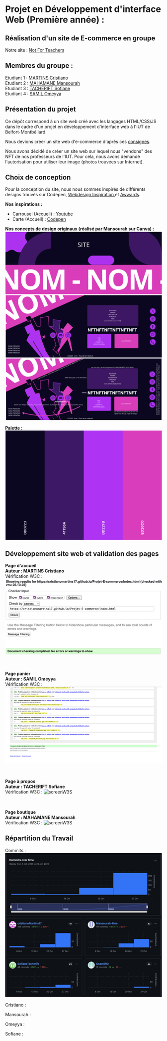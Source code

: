 # Projet en Développement d'interface Web (Première année) :
## Réalisation d'un site de E-commerce en groupe 

Notre site : [Not For Teachers](https://cristianoMartins17.github.io/Projet-E-commerce/index.html)

## Membres du groupe :

Etudiant 1 :  [MARTINS Cristiano](mailto:critiano.martins@edu.univ-fcomte.fr?subject=SAE_1_05_06)  
Etudiant 2 :  [MAHAMANE Mansourah]()  
Etudiant 3 :  [TACHERIFT Sofiane]()  
Etudiant 4 :  [SAMIL Omeyya](omeyya.samil@edu.univ-fcomte.fr)

## Présentation du projet
Ce dépôt correspond à un site web créé avec les langages HTML/CSS/JS dans le cadre d'un projet en développement d'interface web à l'IUT de Belfort-Montbéliard.

Nous devions créer un site web d'e-commerce d'après ces [consignes](https://projetdevwebs1.web.app/index.html).

Nous avons décidé de créer un site web sur lequel nous "vendons" des NFT de nos professeurs de l'IUT.
Pour cela, nous avons demandé l'autorisation pour utiliser leur image (photos trouvées sur Internet).

## Choix de conception
Pour la conception du site, nous nous sommes inspirés de différents designs trouvés sur Codepen, <a href="https://www.webdesign-inspiration.com/fr">Webdesign Inspiration </a> et <a href="https://www.awwwards.com/websites">Awwards</a>.

<strong> Nos inspirations : </strong>
- Carrousel (Accueil) : <a href="https://www.youtube.com/watch?v=Xh-wIMqohD0">Youtube</a>
- Carte (Accueil) : <a href="https://codepen.io/AbubakerSaeed/pen/EJrRvY">Codepen</a>

<strong> Nos concepts de design originaux (réalisé par Mansourah sur Canva) : </strong>
![Premier Design Footer](image/Design1.png)
![Deuxième Design Footer](image/Design2.png)
![Description Deuxième Design Footer](image/Description_Design2.png)

<strong> Palette :</strong>     
![Palette](image/Palette.png)

## Développement site web et validation des pages
<strong>Page d'accueil<br>
Auteur : MARTINS Cristiano</strong><br>
Vérification W3C :
![screenW3S](image/Verif_Accueil.png)

<br><br>
<strong>Page panier<br>
Auteur : SAMIL Omeyya</strong><br>
Vérification W3C :
![screenW3S](image/vérif_o.png)

<br><br>
<strong>Page à propos<br>
Auteur : TACHERIFT Sofiane</strong><br>
Vérification W3C :
![screenW3S](image/validateur_page_à_propos.jpeg)

<br><br>
<strong>Page boutique<br>
Auteur : MAHAMANE Mansourah</strong><br>
Vérification W3C :
![screenW3S]()

## Répartition du Travail
Commits : ![screenCommits](image/screenCommit.png)

Cristiano :

Mansourah :

Omeyya :

Sofiane :

